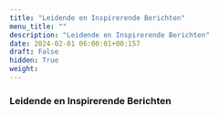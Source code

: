 ```yaml
---
title: "Leidende en Inspirerende Berichten"
menu_title: ""
description: "Leidende en Inspirerende Berichten"
date: 2024-02-01 06:00:01+00:157
draft: False
hidden: True
weight:
---
```

### Leidende en Inspirerende Berichten


